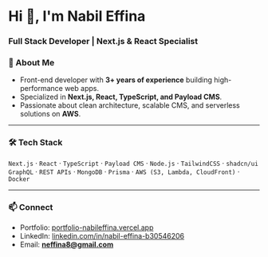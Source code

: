<h1 align="left">Hi 👋, I'm Nabil Effina</h1>
<h3 align="left">Full Stack Developer | Next.js & React Specialist</h3>



### 🚀 About Me
- Front-end developer with **3+ years of experience** building high-performance web apps.  
- Specialized in **Next.js, React, TypeScript, and Payload CMS**.  
- Passionate about clean architecture, scalable CMS, and serverless solutions on **AWS**.  

---

### 🛠️ Tech Stack
`Next.js` · `React` · `TypeScript` · `Payload CMS` · `Node.js` · `TailwindCSS` · `shadcn/ui`  
`GraphQL` · `REST APIs` · `MongoDB` · `Prisma` · `AWS (S3, Lambda, CloudFront)` · `Docker`

---

### 📫 Connect
- Portfolio: [portfolio-nabileffina.vercel.app](https://portfolio-nabileffina.vercel.app/)  
- LinkedIn: [linkedin.com/in/nabil-effina-b30546206](https://www.linkedin.com/in/nabil-effina-b30546206)  
- Email: **neffina8@gmail.com**


